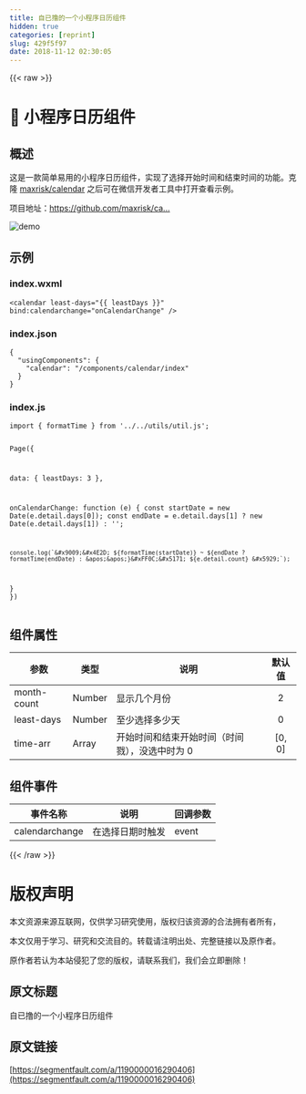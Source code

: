 ```yaml
---
title: 自已撸的一个小程序日历组件
hidden: true
categories: [reprint]
slug: 429f5f97
date: 2018-11-12 02:30:05
---
```


{{< raw >}}
<h1>&#x1F4C5; &#x5C0F;&#x7A0B;&#x5E8F;&#x65E5;&#x5386;&#x7EC4;&#x4EF6;</h1><h2>&#x6982;&#x8FF0;</h2><p>&#x8FD9;&#x662F;&#x4E00;&#x6B3E;&#x7B80;&#x5355;&#x6613;&#x7528;&#x7684;&#x5C0F;&#x7A0B;&#x5E8F;&#x65E5;&#x5386;&#x7EC4;&#x4EF6;&#xFF0C;&#x5B9E;&#x73B0;&#x4E86;&#x9009;&#x62E9;&#x5F00;&#x59CB;&#x65F6;&#x95F4;&#x548C;&#x7ED3;&#x675F;&#x65F6;&#x95F4;&#x7684;&#x529F;&#x80FD;&#x3002;&#x514B;&#x9686; <a href="https://github.com/maxrisk/calendar" rel="nofollow noreferrer">maxrisk/calendar</a> &#x4E4B;&#x540E;&#x53EF;&#x5728;&#x5FAE;&#x4FE1;&#x5F00;&#x53D1;&#x8005;&#x5DE5;&#x5177;&#x4E2D;&#x6253;&#x5F00;&#x67E5;&#x770B;&#x793A;&#x4F8B;&#x3002;</p><p>&#x9879;&#x76EE;&#x5730;&#x5740;&#xFF1A;<a href="https://github.com/maxrisk/calendar" rel="nofollow noreferrer">https://github.com/maxrisk/ca...</a></p><p><span class="img-wrap"><img data-src="/img/remote/1460000016290409" src="https://static.alili.tech/img/remote/1460000016290409" alt="demo" title="demo"></span></p><h2>&#x793A;&#x4F8B;</h2><h3>index.wxml</h3><pre><code class="xml">&lt;calendar least-days=&quot;{{ leastDays }}&quot; bind:calendarchange=&quot;onCalendarChange&quot; /&gt;</code></pre><h3>index.json</h3><pre><code class="json">{
  &quot;usingComponents&quot;: {
    &quot;calendar&quot;: &quot;/components/calendar/index&quot;
  }
}</code></pre><h3>index.js</h3><pre><code class="javascript">import { formatTime } from &apos;../../utils/util.js&apos;;

Page({

  data: {
    leastDays: 3
  },

  onCalendarChange: function (e) {
    const startDate = new Date(e.detail.days[0]);
    const endDate = e.detail.days[1] ? new Date(e.detail.days[1]) : &apos;&apos;;

    console.log(`&#x9009;&#x4E2D; ${formatTime(startDate)} ~ ${endDate ? formatTime(endDate) : &apos;&apos;}&#xFF0C;&#x5171; ${e.detail.count} &#x5929;`);
  }
})</code></pre><h2>&#x7EC4;&#x4EF6;&#x5C5E;&#x6027;</h2><table><thead><tr><th>&#x53C2;&#x6570;</th><th>&#x7C7B;&#x578B;</th><th>&#x8BF4;&#x660E;</th><th align="center">&#x9ED8;&#x8BA4;&#x503C;</th></tr></thead><tbody><tr><td>month-count</td><td>Number</td><td>&#x663E;&#x793A;&#x51E0;&#x4E2A;&#x6708;&#x4EFD;</td><td align="center">2</td></tr><tr><td>least-days</td><td>Number</td><td>&#x81F3;&#x5C11;&#x9009;&#x62E9;&#x591A;&#x5C11;&#x5929;</td><td align="center">0</td></tr><tr><td>time-arr</td><td>Array</td><td>&#x5F00;&#x59CB;&#x65F6;&#x95F4;&#x548C;&#x7ED3;&#x675F;&#x5F00;&#x59CB;&#x65F6;&#x95F4;&#xFF08;&#x65F6;&#x95F4;&#x622E;&#xFF09;&#xFF0C;&#x6CA1;&#x9009;&#x4E2D;&#x65F6;&#x4E3A; 0</td><td align="center">[0, 0]</td></tr></tbody></table><h2>&#x7EC4;&#x4EF6;&#x4E8B;&#x4EF6;</h2><table><thead><tr><th>&#x4E8B;&#x4EF6;&#x540D;&#x79F0;</th><th>&#x8BF4;&#x660E;</th><th>&#x56DE;&#x8C03;&#x53C2;&#x6570;</th></tr></thead><tbody><tr><td>calendarchange</td><td>&#x5728;&#x9009;&#x62E9;&#x65E5;&#x671F;&#x65F6;&#x89E6;&#x53D1;</td><td>event</td></tr></tbody></table>
{{< /raw >}}

# 版权声明
本文资源来源互联网，仅供学习研究使用，版权归该资源的合法拥有者所有，

本文仅用于学习、研究和交流目的。转载请注明出处、完整链接以及原作者。 

原作者若认为本站侵犯了您的版权，请联系我们，我们会立即删除！

## 原文标题
自已撸的一个小程序日历组件

## 原文链接
[https://segmentfault.com/a/1190000016290406](https://segmentfault.com/a/1190000016290406)

